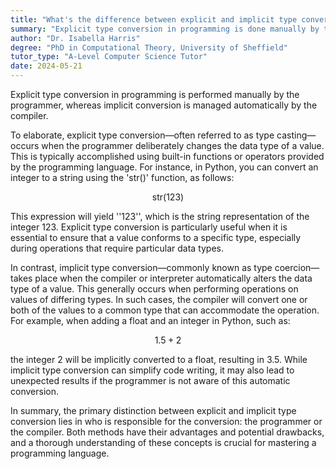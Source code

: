 ```yaml
---
title: "What's the difference between explicit and implicit type conversion in programming?"
summary: "Explicit type conversion in programming is done manually by the programmer, while implicit conversion is handled automatically by the compiler."
author: "Dr. Isabella Harris"
degree: "PhD in Computational Theory, University of Sheffield"
tutor_type: "A-Level Computer Science Tutor"
date: 2024-05-21
---
```


Explicit type conversion in programming is performed manually by the programmer, whereas implicit conversion is managed automatically by the compiler.

To elaborate, explicit type conversion—often referred to as type casting—occurs when the programmer deliberately changes the data type of a value. This is typically accomplished using built-in functions or operators provided by the programming language. For instance, in Python, you can convert an integer to a string using the 'str()' function, as follows: 

$$
\text{str}(123)
$$

This expression will yield ''123'', which is the string representation of the integer $123$. Explicit type conversion is particularly useful when it is essential to ensure that a value conforms to a specific type, especially during operations that require particular data types.

In contrast, implicit type conversion—commonly known as type coercion—takes place when the compiler or interpreter automatically alters the data type of a value. This generally occurs when performing operations on values of differing types. In such cases, the compiler will convert one or both of the values to a common type that can accommodate the operation. For example, when adding a float and an integer in Python, such as:

$$
1.5 + 2
$$

the integer $2$ will be implicitly converted to a float, resulting in $3.5$. While implicit type conversion can simplify code writing, it may also lead to unexpected results if the programmer is not aware of this automatic conversion.

In summary, the primary distinction between explicit and implicit type conversion lies in who is responsible for the conversion: the programmer or the compiler. Both methods have their advantages and potential drawbacks, and a thorough understanding of these concepts is crucial for mastering a programming language.
    